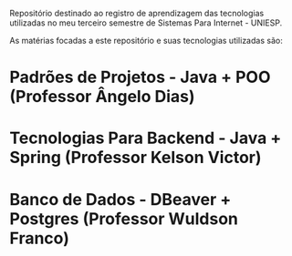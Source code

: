 Repositório destinado ao registro de aprendizagem das tecnologias utilizadas no meu terceiro semestre de Sistemas Para Internet - UNIESP.

As matérias focadas a este repositório e suas tecnologias utilizadas são:

# Padrões de Projetos - Java + POO (Professor Ângelo Dias)
# Tecnologias Para Backend - Java + Spring (Professor Kelson Victor)
# Banco de Dados - DBeaver + Postgres (Professor Wuldson Franco)
